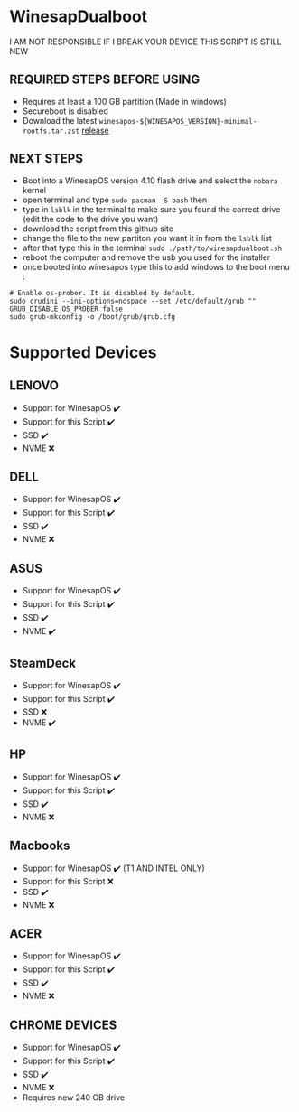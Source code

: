 # WinesapDualboot
I AM NOT RESPONSIBLE IF I BREAK YOUR DEVICE THIS SCRIPT IS STILL NEW
## REQUIRED STEPS BEFORE USING
- Requires at least a 100 GB partition (Made in windows)
- Secureboot is disabled
- Download the latest `winesapos-${WINESAPOS_VERSION}-minimal-rootfs.tar.zst` [release](https://github.com/LukeShortCloud/winesapOS/releases)

## NEXT STEPS
- Boot into a WinesapOS version 4.10 flash drive and select the `nobara` kernel
- open terminal and type `sudo pacman -S bash` then
- type in `lsblk` in the terminal to make sure you found the correct drive (edit the code to the drive you want)
- download the script from this github site
- change the file to the new partiton you want it in from the `lsblk` list
- after that type this in the terminal `sudo ./path/to/winesapdualboot.sh`
- reboot the computer and remove the usb you used for the installer
- once booted into winesapos type this to add windows to the boot menu :
```
# Enable os-prober. It is disabled by default.
sudo crudini --ini-options=nospace --set /etc/default/grub "" GRUB_DISABLE_OS_PROBER false
sudo grub-mkconfig -o /boot/grub/grub.cfg
```

 # Supported Devices
 ## LENOVO
 - Support for WinesapOS ✔️
 - Support for this Script ✔️
 - SSD ✔️
 - NVME :x:

## DELL
 - Support for WinesapOS ✔️
 - Support for this Script ✔️
 - SSD ✔️
 - NVME :x:

## ASUS
 - Support for WinesapOS ✔️
 - Support for this Script ✔️
 - SSD ✔️
 - NVME ✔️

## SteamDeck
 - Support for WinesapOS ✔️
 - Support for this Script ✔️
 - SSD :x:
 - NVME ✔️

## HP
  - Support for WinesapOS ✔️
 - Support for this Script ✔️
 - SSD ✔️
 - NVME :x:

## Macbooks
 - Support for WinesapOS ✔️ (T1 AND INTEL ONLY)
 - Support for this Script :x:
 - SSD ✔️
 - NVME :x:

## ACER
  - Support for WinesapOS ✔️
 - Support for this Script ✔️
 - SSD ✔️
 - NVME :x:

## CHROME DEVICES
  - Support for WinesapOS ✔️
 - Support for this Script ✔️
 - SSD ✔️
 - NVME :x:
 - Requires new 240 GB drive
